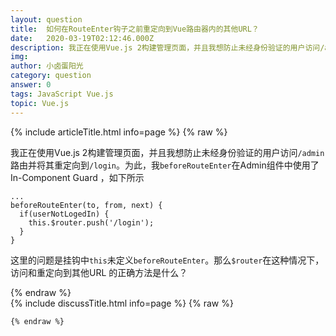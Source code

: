 ```yaml
---
layout: question
title:  如何在RouteEnter钩子之前重定向到Vue路由器内的其他URL？
date:   2020-03-19T02:12:46.000Z
description: 我正在使用Vue.js 2构建管理页面，并且我想防止未经身份验证的用户访问/admin路由并将其重定向到/login。为此，我beforeRouteEnt...
img: 
author: 小卤蛋阳光
category: question
answer: 0
tags: JavaScript Vue.js
topic: Vue.js
---
```

<div class="article-root">
  <div class="article">
    {% include articleTitle.html info=page %}
    {% raw %}
    <div class="article-content"><p><font style="vertical-align: inherit;"><font style="vertical-align: inherit;">我正在使用Vue.js 2构建管理页面，并且我想防止未经身份验证的用户访问</font></font><code>/admin</code><font style="vertical-align: inherit;"><font style="vertical-align: inherit;">路由并将其重定向到</font></font><code>/login</code><font style="vertical-align: inherit;"><font style="vertical-align: inherit;">。</font><font style="vertical-align: inherit;">为此，我</font></font><code>beforeRouteEnter</code><font style="vertical-align: inherit;"><font style="vertical-align: inherit;">在Admin组件中</font><font style="vertical-align: inherit;">使用了In-Component Guard </font><font style="vertical-align: inherit;">，如下所示</font></font></p>

<pre><code>...<font></font>
beforeRouteEnter(to, from, next) {<font></font>
  if(userNotLogedIn) {<font></font>
    this.$router.push('/login');<font></font>
  }<font></font>
}<font></font>
</code></pre>

<p><font style="vertical-align: inherit;"><font style="vertical-align: inherit;">这里的问题是</font><font style="vertical-align: inherit;">挂钩中</font></font><code>this</code><font style="vertical-align: inherit;"><font style="vertical-align: inherit;">未定义</font></font><code>beforeRouteEnter</code><font style="vertical-align: inherit;"><font style="vertical-align: inherit;">。</font><font style="vertical-align: inherit;">那么</font></font><code>$router</code><font style="vertical-align: inherit;"><font style="vertical-align: inherit;">在这种情况下</font><font style="vertical-align: inherit;">，访问</font><font style="vertical-align: inherit;">和重定向到其他URL </font><font style="vertical-align: inherit;">的正确方法是</font><font style="vertical-align: inherit;">什么？</font></font></p></div>
    {% endraw %}
  </div>

  <div class="discuss-wrapper">
    {% include discussTitle.html info=page %}
    {% raw %}
    
    {% endraw %}
  </div>
<div>
